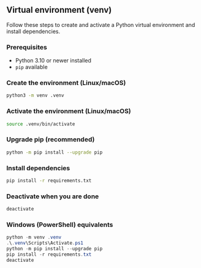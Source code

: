 ## Virtual environment (venv)

Follow these steps to create and activate a Python virtual environment and install dependencies.

### Prerequisites
- Python 3.10 or newer installed
- `pip` available

### Create the environment (Linux/macOS)
```bash
python3 -m venv .venv
```

### Activate the environment (Linux/macOS)
```bash
source .venv/bin/activate
```

### Upgrade pip (recommended)
```bash
python -m pip install --upgrade pip
```

### Install dependencies
```bash
pip install -r requirements.txt
```

### Deactivate when you are done
```bash
deactivate
```

### Windows (PowerShell) equivalents
```powershell
python -m venv .venv
.\.venv\Scripts\Activate.ps1
python -m pip install --upgrade pip
pip install -r requirements.txt
deactivate
```


